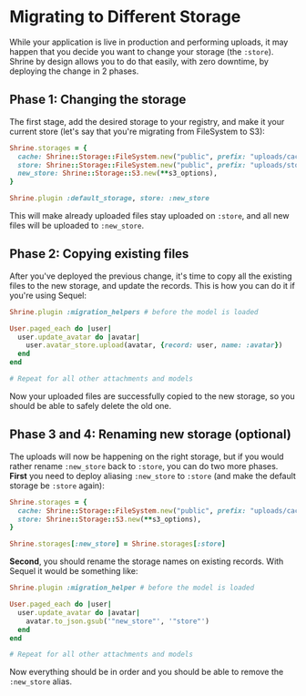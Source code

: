 # Migrating to Different Storage

While your application is live in production and performing uploads, it may
happen that you decide you want to change your storage (the `:store`). Shrine
by design allows you to do that easily, with zero downtime, by deploying the
change in 2 phases.

## Phase 1: Changing the storage

The first stage, add the desired storage to your registry, and make it your
current store (let's say that you're migrating from FileSystem to S3):

```rb
Shrine.storages = {
  cache: Shrine::Storage::FileSystem.new("public", prefix: "uploads/cache"),
  store: Shrine::Storage::FileSystem.new("public", prefix: "uploads/store"),
  new_store: Shrine::Storage::S3.new(**s3_options),
}

Shrine.plugin :default_storage, store: :new_store
```

This will make already uploaded files stay uploaded on `:store`, and all new
files will be uploaded to `:new_store`.

## Phase 2: Copying existing files

After you've deployed the previous change, it's time to copy all the existing
files to the new storage, and update the records. This is how you can do it
if you're using Sequel:

```rb
Shrine.plugin :migration_helpers # before the model is loaded
```
```rb
User.paged_each do |user|
  user.update_avatar do |avatar|
    user.avatar_store.upload(avatar, {record: user, name: :avatar})
  end
end

# Repeat for all other attachments and models
```

Now your uploaded files are successfully copied to the new storage, so you
should be able to safely delete the old one.

## Phase 3 and 4: Renaming new storage (optional)

The uploads will now be happening on the right storage, but if you would rather
rename `:new_store` back to `:store`, you can do two more phases. **First** you
need to deploy aliasing `:new_store` to `:store` (and make the default storage
be `:store` again):

```rb
Shrine.storages = {
  cache: Shrine::Storage::FileSystem.new("public", prefix: "uploads/cache"),
  store: Shrine::Storage::S3.new(**s3_options),
}

Shrine.storages[:new_store] = Shrine.storages[:store]
```

**Second**, you should rename the storage names on existing records. With
Sequel it would be something like:

```rb
Shrine.plugin :migration_helper # before the model is loaded
```
```rb
User.paged_each do |user|
  user.update_avatar do |avatar|
    avatar.to_json.gsub('"new_store"', '"store"')
  end
end

# Repeat for all other attachments and models
```

Now everything should be in order and you should be able to remove the
`:new_store` alias.
